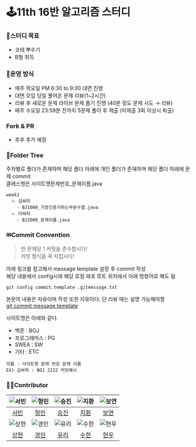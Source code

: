 # 🕹11th 16반 알고리즘 스터디
### 🎯스터디 목표
- 코테 뿌수기
- B형 취득

### 📕운영 방식
- 매주 목요일 PM 6:30 to 9:30 대면 진행
- 대면 모임 당일 풀어온 문제 리뷰(1~2시간)
- 리뷰 후 새로운 문제 라이브 문제 풀기 진행 (40분 정도 문제 시도 → 리뷰)
- 매주 수요일 23:59분 전까지 5문제 풀이 후 제출 (미제출 3회 이상시 퇴출)

### Fork & PR
- 추후 추가 예정


### 📁Folder Tree
주차별로 폴더가 존재하며 해당 폴더 아래에 개인 폴더가 존재하며 해당 폴더 아래에 문제 commit<br>
클래스명은 사이트명문제번호_문제이름.java 
```
week1
  ㄴ 김싸피
    - BJ1000_가장긴증가하는부분수열.java
  ㄴ 이싸피
    - BJ2000_문제이름.java
```

### ✉Commit Convention
> 한 문제당 1 커밋을 준수합시다!<br>
> 커밋 형식을 꼭 지킵시다!

아래 링크를 참고해서 message template 설정 후 commit 작성  
해당 내용에서 config시에 해당 로컬 레포 루트 위치에서 아래 명령어로 해도 됨  
```
git config commit.template .gitmessage.txt
```
본문의 내용은 자유이며 작성 또한 자유이다. 단 리뷰 때는 설명 가능해야함  
[git commit message template](https://velog.io/@bky373/Git-%EC%BB%A4%EB%B0%8B-%EB%A9%94%EC%8B%9C%EC%A7%80-%ED%85%9C%ED%94%8C%EB%A6%BF)

사이트명은 아래와 같다.
- 백준 : BOJ
- 프로그래머스 : PG
- SWEA : SW
- 기타 : ETC
```
이름 : 사이트명 문제 번호 문제 이름
EX) 김싸피 : BOJ 2222 커밋예시
```

### 👨‍🎓Contributor
|![서빈](https://avatars.githubusercontent.com/u/70849467?v=4)|![형민](https://avatars.githubusercontent.com/u/92067099?v=4)|![승진](https://avatars.githubusercontent.com/u/59600377?v=4)|![지환](https://avatars.githubusercontent.com/u/64758861?v=4)|![보연](https://avatars.githubusercontent.com/u/55133692?v=4)|
|:---:|:---:|:---:|:---:|:---:|
|[서빈](https://github.com/leeseobin00)|[형민](https://github.com/fkgnssla)|[승진](https://github.com/maison01006)|[지환](https://github.com/stophwan)|[보연](https://github.com/btothey99)|
|![상현](https://avatars.githubusercontent.com/u/106962275?s=96&v=4)|![경민](https://avatars.githubusercontent.com/u/81904943?v=4)|![유리](https://avatars.githubusercontent.com/u/78342803?v=4)|![수한](https://avatars.githubusercontent.com/u/43841214?v=4)|![현우](https://avatars.githubusercontent.com/u/129820807?v=4)|
|[상현](https://github.com/tkdgus97)|[경민](https://github.com/gangintheremark)|[유리](https://github.com/Yuri-CHOE)|[수한](https://github.com/sem1308)|[현우](https://github.com/cookingTorch)|

